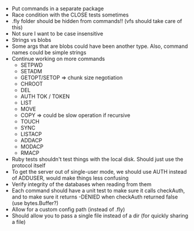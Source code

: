 - Put commands in a separate package
- Race condition with the CLOSE tests sometimes
- .fly folder should be hidden from commands!! (vfs should take care of this)
- Not sure I want to be case insensitive
- Strings vs blobs
- Some args that are blobs could have been another type. Also, command names could be simple strings
- Continue working on more commands
    - SETPWD
    - SETADM
    - GETOPT/SETOP => chunk size negotiation
    - CHROOT
    - DEL
    - AUTH TOK / TOKEN
    - LIST
    - MOVE
    - COPY => could be slow operation if recursive
    - TOUCH
    - SYNC
    - LISTACP
    - ADDACP
    - MODACP
    - RMACP
- Ruby tests shouldn't test things with the local disk. Should just use the protocol itself
- To get the server out of single-user mode, we should use AUTH instead of ADDUSER, would make things less confusing
- Verify integrity of the databases when reading from them
- Each command should have a unit test to make sure it calls checkAuth, and to make sure it returns -DENIED when checkAuth returned false (use bytes.Buffer?)
- Allow for a custom config path (instead of .fly)
- Should allow you to pass a single file instead of a dir (for quickly sharing a file)
